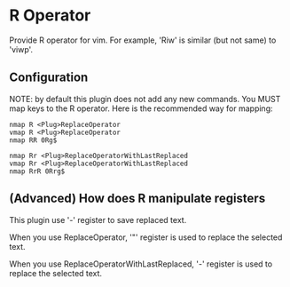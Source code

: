 # R Operator

Provide R operator for vim.
For example, 'Riw' is similar (but not same) to 'viwp'.

## Configuration
NOTE: by default this plugin does not add any new commands.
You MUST map keys to the R operator.
Here is the recommended way for mapping:

```vim
nmap R <Plug>ReplaceOperator
vmap R <Plug>ReplaceOperator
nmap RR 0Rg$

nmap Rr <Plug>ReplaceOperatorWithLastReplaced
vmap Rr <Plug>ReplaceOperatorWithLastReplaced
nmap RrR 0Rrg$
```

## (Advanced) How does R manipulate registers
This plugin use '-' register to save replaced text.

When you use <Plug>ReplaceOperator, '"' register is used to replace the
selected text.

When you use <Plug>ReplaceOperatorWithLastReplaced, '-' register is used
to replace the selected text.
